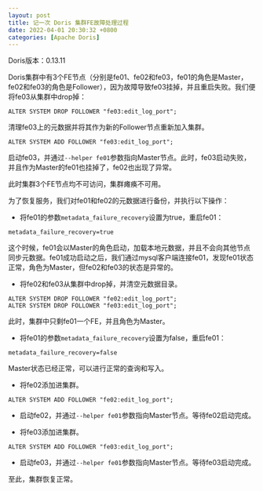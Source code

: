 ```yaml
---
layout: post
title: 记一次 Doris 集群FE故障处理过程
date: 2022-04-01 20:30:32 +0800
categories: [Apache Doris]
---
```


Doris版本：0.13.11

Doris集群中有3个FE节点（分别是fe01、fe02和fe03，fe01的角色是Master，fe02和fe03的角色是Follower），因为故障导致fe03挂掉，并且重启失败。我们便将fe03从集群中drop掉：
```
ALTER SYSTEM DROP FOLLOWER "fe03:edit_log_port";
```
清理fe03上的元数据并将其作为新的Follower节点重新加入集群。
```
ALTER SYSTEM ADD FOLLOWER "fe03:edit_log_port";
```
启动fe03，并通过`--helper fe01`参数指向Master节点。此时，fe03启动失败，并且作为Master的fe01也挂掉了，fe02也出现了异常。

此时集群3个FE节点均不可访问，集群瘫痪不可用。



为了恢复服务，我们对fe01和fe02的元数据进行备份，并执行以下操作：

* 将fe01的参数`metadata_failure_recovery`设置为true，重启fe01：
```
metadata_failure_recovery=true
```
这个时候，fe01会以Master的角色启动，加载本地元数据，并且不会向其他节点同步元数据。fe01成功启动之后，我们通过mysql客户端连接fe01，发现fe01状态正常，角色为Master，但fe02和fe03的状态是异常的。

* 将fe02和fe03从集群中drop掉，并清空元数据目录。
```
ALTER SYSTEM DROP FOLLOWER "fe02:edit_log_port";
ALTER SYSTEM DROP FOLLOWER "fe03:edit_log_port";
```
此时，集群中只剩fe01一个FE，并且角色为Master。

* 将fe01的参数`metadata_failure_recovery`设置为false，重启fe01：
```
metadata_failure_recovery=false
```
Master状态已经正常，可以进行正常的查询和写入。

* 将fe02添加进集群。
```
ALTER SYSTEM ADD FOLLOWER "fe02:edit_log_port";
```

* 启动fe02，并通过`--helper fe01`参数指向Master节点。等待fe02启动完成。

* 将fe03添加进集群。
```
ALTER SYSTEM ADD FOLLOWER "fe03:edit_log_port";
```

* 启动fe03，并通过`--helper fe01`参数指向Master节点。等待fe03启动完成。

至此，集群恢复正常。
